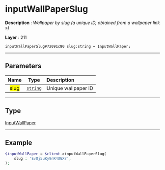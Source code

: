 # inputWallPaperSlug

**Description** : *Wallpaper by slug \(a unique ID, obtained from a wallpaper link &raquo;\)*

**Layer** : 211

```tl
inputWallPaperSlug#72091c80 slug:string = InputWallPaper;
```

---

## Parameters

| Name | Type | Description |
| :---: | :---: | :--- |
| <mark>slug</mark> | [`string`](type/string) | Unique wallpaper ID |

---

## Type

[InputWallPaper](type/InputWallPaper)

---

## Example

```php
$inputWallPaper = $client->inputWallPaperSlug(
	slug : 'EvOj5uKy9nR4UGX7',
);
```